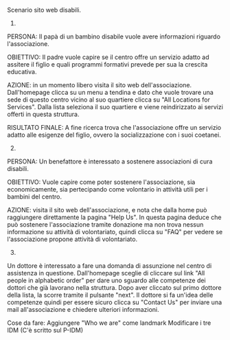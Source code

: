 ﻿Scenario sito web disabili.

1)

PERSONA: 
Il papà di un bambino disabile vuole avere informazioni riguardo l'associazione.


OBIETTIVO:
Il padre vuole capire se il centro offre un servizio adatto ad assitere il figlio e quali programmi formativi prevede per sua la crescita educativa.


AZIONE:
in un momento libero visita il sito web dell'associazione.
Dall'homepage clicca su un menu a tendina e dato che vuole trovare una sede di questo centro vicino al suo quartiere clicca su "All Locations for Services".
Dalla lista seleziona il suo quartiere e viene reindirizzato ai servizi offerti in questa struttura.



RISULTATO FINALE:
A fine ricerca trova che l'associazione offre un servizio adatto alle esigenze del figlio, ovvero la socializzazione con i suoi coetanei.



2)

PERSONA:
Un benefattore è interessato a sostenere associazioni di cura disabili.


OBIETTIVO:
Vuole capire come poter sostenere l'associazione, sia economicamente, sia pertecipando come volontario in attività utili per i bambini del centro.


AZIONE:
visita il sito web dell'associazione, e nota che dalla home può raggiungere direttamente la pagina "Help Us".
In questa pagina deduce che può sostenere l'associazione tramite donazione ma non trova nessun informazione su attività di volontariato, quindi clicca su "FAQ" per vedere se l'associazione propone attività di volontariato.



3)

Un dottore è interessato a fare una domanda di assunzione nel centro di assistenza in questione.
Dall'homepage sceglie di cliccare sul link "All people in alphabetic order" per dare uno sguardo alle competenze dei dottori che già lavorano nella struttura.
Dopo aver cliccato sul primo dottore della lista, la scorre tramite il pulsante "next".
Il dottore si fa un'idea delle competenze quindi per essere sicuro clicca su "Contact Us" per inviare una mail all'associazione e chiedere ulteriori informazioni.


Cose da fare:
Aggiungere "Who we are" come landmark
Modificare i tre IDM  (C'è scritto sul P-IDM)





